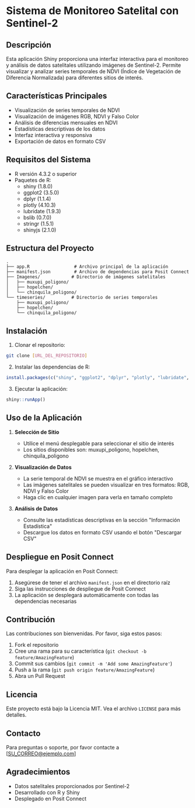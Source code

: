 # Sistema de Monitoreo Satelital con Sentinel-2

## Descripción
Esta aplicación Shiny proporciona una interfaz interactiva para el monitoreo y análisis de datos satelitales utilizando imágenes de Sentinel-2. Permite visualizar y analizar series temporales de NDVI (Índice de Vegetación de Diferencia Normalizada) para diferentes sitios de interés.

## Características Principales
- Visualización de series temporales de NDVI
- Visualización de imágenes RGB, NDVI y Falso Color
- Análisis de diferencias mensuales en NDVI
- Estadísticas descriptivas de los datos
- Interfaz interactiva y responsiva
- Exportación de datos en formato CSV

## Requisitos del Sistema
- R versión 4.3.2 o superior
- Paquetes de R:
  - shiny (1.8.0)
  - ggplot2 (3.5.0)
  - dplyr (1.1.4)
  - plotly (4.10.3)
  - lubridate (1.9.3)
  - bslib (0.7.0)
  - stringr (1.5.1)
  - shinyjs (2.1.0)

## Estructura del Proyecto
```
.
├── app.R                 # Archivo principal de la aplicación
├── manifest.json         # Archivo de dependencias para Posit Connect
├── Imagenes/            # Directorio de imágenes satelitales
│   ├── muxupi_poligono/
│   ├── hopelchen/
│   └── chinquila_poligono/
└── timeseries/          # Directorio de series temporales
    ├── muxupi_poligono/
    ├── hopelchen/
    └── chinquila_poligono/
```

## Instalación

1. Clonar el repositorio:
```bash
git clone [URL_DEL_REPOSITORIO]
```

2. Instalar las dependencias de R:
```R
install.packages(c("shiny", "ggplot2", "dplyr", "plotly", "lubridate", "bslib", "stringr", "shinyjs"))
```

3. Ejecutar la aplicación:
```R
shiny::runApp()
```

## Uso de la Aplicación

1. **Selección de Sitio**
   - Utilice el menú desplegable para seleccionar el sitio de interés
   - Los sitios disponibles son: muxupi_poligono, hopelchen, chinquila_poligono

2. **Visualización de Datos**
   - La serie temporal de NDVI se muestra en el gráfico interactivo
   - Las imágenes satelitales se pueden visualizar en tres formatos: RGB, NDVI y Falso Color
   - Haga clic en cualquier imagen para verla en tamaño completo

3. **Análisis de Datos**
   - Consulte las estadísticas descriptivas en la sección "Información Estadística"
   - Descargue los datos en formato CSV usando el botón "Descargar CSV"

## Despliegue en Posit Connect

Para desplegar la aplicación en Posit Connect:

1. Asegúrese de tener el archivo `manifest.json` en el directorio raíz
2. Siga las instrucciones de despliegue de Posit Connect
3. La aplicación se desplegará automáticamente con todas las dependencias necesarias

## Contribución
Las contribuciones son bienvenidas. Por favor, siga estos pasos:

1. Fork el repositorio
2. Cree una rama para su característica (`git checkout -b feature/AmazingFeature`)
3. Commit sus cambios (`git commit -m 'Add some AmazingFeature'`)
4. Push a la rama (`git push origin feature/AmazingFeature`)
5. Abra un Pull Request

## Licencia
Este proyecto está bajo la Licencia MIT. Vea el archivo `LICENSE` para más detalles.

## Contacto
Para preguntas o soporte, por favor contacte a [SU_CORREO@ejemplo.com]

## Agradecimientos
- Datos satelitales proporcionados por Sentinel-2
- Desarrollado con R y Shiny
- Desplegado en Posit Connect 